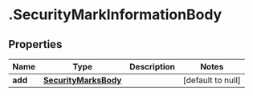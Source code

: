 # .SecurityMarkInformationBody

## Properties
Name | Type | Description | Notes
------------ | ------------- | ------------- | -------------
**add** | [**SecurityMarksBody**](SecurityMarksBody.md) |  | [default to null]



